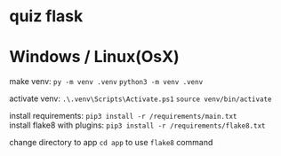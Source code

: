 # quiz flask
# Windows / Linux(OsX)  

make venv:
`py -m venv .venv`
`python3 -m venv .venv` 

activate venv:
`.\.venv\Scripts\Activate.ps1`
`source venv/bin/activate`  

install requirements: `pip3 install -r /requirements/main.txt`  
install flake8 with plugins: `pip3 install -r /requirements/flake8.txt`     

change directory to app `cd app` to use `flake8` command

